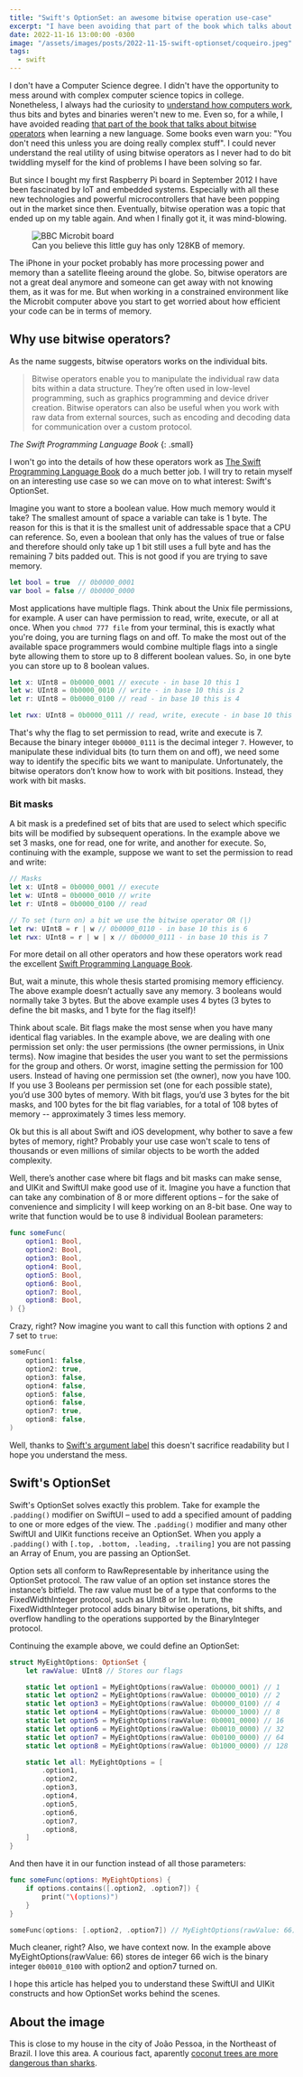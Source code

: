 ```yaml
---
title: "Swift's OptionSet: an awesome bitwise operation use-case"
excerpt: "I have been avoiding that part of the book which talks about bitwise operators until I saw Swift's OptionSet on iOS frameworks."
date: 2022-11-16 13:00:00 -0300
image: "/assets/images/posts/2022-11-15-swift-optionset/coqueiro.jpeg"
tags: 
  - swift
---
```


I don't have a Computer Science degree. I didn't have the opportunity to mess around with complex computer science topics in college. Nonetheless, I always had the curiosity to [understand how computers work](https://www.edx.org/course/introduction-computer-science-harvardx-cs50x), thus bits and bytes and binaries weren't new to me. Even so, for a while, I have avoided reading [that part of the book that talks about bitwise operators](https://docs.swift.org/swift-book/LanguageGuide/AdvancedOperators.html) when learning a new language. Some books even warn you: "You don't need this unless you are doing really complex stuff". I could never understand the real utility of using bitwise operators as I never had to do bit twiddling myself for the kind of problems I have been solving so far.

But since I bought my first Raspberry Pi board in September 2012 I have been fascinated by IoT and embedded systems. Especially with all these new technologies and powerful microcontrollers that have been popping out in the market since then. Eventually, bitwise operation was a topic that ended up on my table again. And when I finally got it, it was mind-blowing.

<figure style="width: 500px" class="align-center">
  <img src="{{ site.url }}{{ site.baseurl }}/assets/images/posts/2022-11-15-swift-optionset/microbit.jpeg" alt="BBC Microbit board">
  <figcaption>Can you believe this little guy has only 128KB of memory.</figcaption>
</figure>

The iPhone in your pocket probably has more processing power and memory than a satellite fleeing around the globe. So, bitwise operators are not a great deal anymore and someone can get away with not knowing them, as it was for me. But when working in a constrained environment like the Microbit computer above you start to get worried about how efficient your code can be in terms of memory.

## Why use bitwise operators?

As the name suggests, bitwise operators works on the individual bits.

> Bitwise operators enable you to manipulate the individual raw data bits within a data structure. They’re often used in low-level programming, such as graphics programming and device driver creation. Bitwise operators can also be useful when you work with raw data from external sources, such as encoding and decoding data for communication over a custom protocol.

<cite>The Swift Programming Language Book</cite>
{: .small}

I won't go into the details of how these operators work as [The Swift Programming Language Book](https://docs.swift.org/swift-book/LanguageGuide/AdvancedOperators.html#ID29) do a much better job. I will try to retain myself on an interesting use case so we can move on to what interest: Swift's OptionSet.

Imagine you want to store a boolean value. How much memory would it take? The smallest amount of space a variable can take is 1 byte. The reason for this is that it is the smallest unit of addressable space that a CPU can reference. So, even a boolean that only has the values of true or false and therefore should only take up 1 bit still uses a full byte and has the remaining 7 bits padded out. This is not good if you are trying to save memory.

```swift
let bool = true  // 0b0000_0001
var bool = false // 0b0000_0000
```

Most applications have multiple flags. Think about the Unix file permissions, for example. A user can have permission to read, write, execute, or all at once. When you `chmod 777 file` from your terminal, this is exactly what you're doing, you are turning flags on and off. To make the most out of the available space programmers would combine multiple flags into a single byte allowing them to store up to 8 different boolean values. So, in one byte you can store up to 8 boolean values.

```swift
let x: UInt8 = 0b0000_0001 // execute - in base 10 this 1
let w: UInt8 = 0b0000_0010 // write - in base 10 this is 2
let r: UInt8 = 0b0000_0100 // read - in base 10 this is 4

let rwx: UInt8 = 0b0000_0111 // read, write, execute - in base 10 this is 7
```

That's why the flag to set permission to read, write and execute is 7. Because the binary integer `0b0000_0111` is the decimal integer `7`. However, to manipulate these individual bits (to turn them on and off), we need some way to identify the specific bits we want to manipulate. Unfortunately, the bitwise operators don’t know how to work with bit positions. Instead, they work with bit masks.

### Bit masks 

A bit mask is a predefined set of bits that are used to select which specific bits will be modified by subsequent operations. In the example above we set 3 masks, one for read, one for write, and another for execute. So, continuing with the example, suppose we want to set the permission to read and write:

```swift
// Masks
let x: UInt8 = 0b0000_0001 // execute
let w: UInt8 = 0b0000_0010 // write
let r: UInt8 = 0b0000_0100 // read

// To set (turn on) a bit we use the bitwise operator OR (|)
let rw: UInt8 = r | w // 0b0000_0110 - in base 10 this is 6
let rwx: UInt8 = r | w | x // 0b0000_0111 - in base 10 this is 7
```
For more detail on all other operators and how these operators work read the excellent [Swift Programming Language Book](https://docs.swift.org/swift-book/LanguageGuide/AdvancedOperators.html#ID29).

But, wait a minute, this whole thesis started promising memory efficiency. The above example doesn’t actually save any memory. 3 booleans would normally take 3 bytes. But the above example uses 4 bytes (3 bytes to define the bit masks, and 1 byte for the flag itself)!

Think about scale. Bit flags make the most sense when you have many identical flag variables. In the example above, we are dealing with one permission set only: the user permissions (the owner permissions, in Unix terms). Now imagine that besides the user you want to set the permissions for the group and others. Or worst, imagine setting the permission for 100 users. Instead of having one permission set (the owner), now you have 100. If you use 3 Booleans per permission set (one for each possible state), you’d use 300 bytes of memory. With bit flags, you’d use 3 bytes for the bit masks, and 100 bytes for the bit flag variables, for a total of 108 bytes of memory -- approximately 3 times less memory.

Ok but this is all about Swift and iOS development, why bother to save a few bytes of memory, right? Probably your use case won't scale to tens of thousands or even millions of similar objects to be worth the added complexity.

Well, there’s another case where bit flags and bit masks can make sense, and UIKit and SwiftUI make good use of it. Imagine you have a function that can take any combination of 8 or more different options – for the sake of convenience and simplicity I will keep working on an 8-bit base. One way to write that function would be to use 8 individual Boolean parameters:

```swift
func someFunc(
    option1: Bool,
    option2: Bool,
    option3: Bool,
    option4: Bool,
    option5: Bool,
    option6: Bool,
    option7: Bool,
    option8: Bool,
) {}
```
Crazy, right? Now imagine you want to call this function with options 2 and 7 set to `true`:

```swift
someFunc(
    option1: false,
    option2: true,
    option3: false,
    option4: false,
    option5: false,
    option6: false,
    option7: true,
    option8: false,
)
```
Well, thanks to [Swift's argument label](https://docs.swift.org/swift-book/LanguageGuide/Functions.html#ID166) this doesn't sacrifice readability but I hope you understand the mess.

## Swift's OptionSet

Swift's OptionSet solves exactly this problem. Take for example the `.padding()` modifier on SwiftUI – used to add a specified amount of padding to one or more edges of the view. The `.padding()` modifier and many other SwiftUI and UIKit functions receive an OptionSet. When you apply a `.padding()` with `[.top, .bottom, .leading, .trailing]` you are not passing an Array of Enum, you are passing an OptionSet.

Option sets all conform to RawRepresentable by inheritance using the OptionSet protocol. The raw value of an option set instance stores the instance’s bitfield. The raw value must be of a type that conforms to the FixedWidthInteger protocol, such as UInt8 or Int. In turn, the FixedWidthInteger protocol adds binary bitwise operations, bit shifts, and overflow handling to the operations supported by the BinaryInteger protocol.

Continuing the example above, we could define an OptionSet:

```swift
struct MyEightOptions: OptionSet {
    let rawValue: UInt8 // Stores our flags

    static let option1 = MyEightOptions(rawValue: 0b0000_0001) // 1
    static let option2 = MyEightOptions(rawValue: 0b0000_0010) // 2
    static let option3 = MyEightOptions(rawValue: 0b0000_0100) // 4
    static let option4 = MyEightOptions(rawValue: 0b0000_1000) // 8
    static let option5 = MyEightOptions(rawValue: 0b0001_0000) // 16
    static let option6 = MyEightOptions(rawValue: 0b0010_0000) // 32
    static let option7 = MyEightOptions(rawValue: 0b0100_0000) // 64
    static let option8 = MyEightOptions(rawValue: 0b1000_0000) // 128

    static let all: MyEightOptions = [
        .option1,
        .option2,
        .option3,
        .option4,
        .option5,
        .option6,
        .option7,
        .option8,
    ]
}
```

And then have it in our function instead of all those parameters:

```swift
func someFunc(options: MyEightOptions) {
    if options.contains([.option2, .option7]) {
        print("\(options)") 
    }
} 

someFunc(options: [.option2, .option7]) // MyEightOptions(rawValue: 66)
```
Much cleaner, right? Also, we have context now. In the example above MyEightOptions(rawValue: 66) stores de integer 66 wich is the binary integer `0b0010_0100` with option2 and option7 turned on.

I hope this article has helped you to understand these SwiftUI and UIKit constructs and how OptionSet works behind the scenes.

## About the image

This is close to my house in the city of João Pessoa, in the Northeast of Brazil. I love this area. A courious fact, aparently [coconut trees are more dangerous than sharks](https://en.wikipedia.org/wiki/Death_by_coconut).
